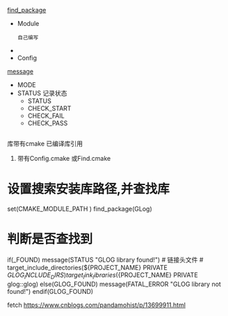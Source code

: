 

[find_package](https://cmake.org/cmake/help/latest/command/find_package.html?highlight=find_package)
- Module
    ```
    自己编写
    ```
- 
- Config

[message](https://cmake.org/cmake/help/latest/command/message.html?highlight=message)
- MODE
- STATUS 记录状态
  - STATUS
  - CHECK_START
  - CHECK_FAIL
  - CHECK_PASS 
  ```

  ```

库带有cmake
已编译库引用
1. 带有<LibName>Config.cmake 或Find<LibName>.cmake

# 设置搜索安装库路径,并查找库
set(CMAKE_MODULE_PATH <LibPath>)
find_package(GLog)
# 判断是否查找到
if(<LibName>_FOUND)
    message(STATUS  "GLOG library found!")
    # 链接头文件 
    # target_include_directories(${PROJECT_NAME} PRIVATE ${GLOG_INCLUDE_DIRS})
    target_link_libraries(${PROJECT_NAME} PRIVATE glog::glog)
else(GLOG_FOUND)
    message(FATAL_ERROR  "GLOG library not found!")
endif(GLOG_FOUND)

  

  fetch 
  https://www.cnblogs.com/pandamohist/p/13699911.html